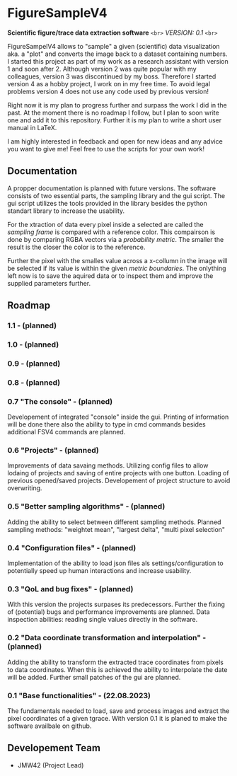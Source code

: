 # FigureSampleV4

__Scientific figure/trace data extraction software__ `<br>`
*VERSION: 0.1*
`<br>`

FigureSampelV4 allows to "sample" a given (scientific) data visualization aka. a "plot" and converts the image back to a dataset containing numbers.
I started this project as part of my work as a research assistant with version 1 and soon after 2.
Although version 2 was quite popular with my colleagues, version 3 was discontinued by my boss.
Therefore I started version 4 as a hobby project, I work on in my free time.
To avoid legal problems version 4 does not use any code used by previous version!

Right now it is my plan to progress further and surpass the work I did in the past.
At the moment there is no roadmap I follow, but I plan to soon write one and add it to this repository.
Further it is my plan to write a short user manual in LaTeX.

I am highly interested in feedback and open for new ideas and any advice you want to give me!
Feel free to use the scripts for your own work!


## Documentation

A propper documentation is planned with future versions.
The software consists of two essential parts, the sampling library and the gui script.
The gui script utilizes the tools provided in the library besides the python standart library to increase the usability.

For the xtraction of data every pixel inside a selected are called the _sampling frame_ is compared with a reference color.
This compairson is done by comparing RGBA vectors via a *probability metric*.
The smaller the result is the closer the color is to the reference.

Further the pixel with the smalles value across a x-collumn in the image will be selected if its value is within the given *metric boundaries*.
The onlything left now is to save the aquired data or to inspect them and improve the supplied parameters further.

## Roadmap

### 1.1 - (planned)

### 1.0 - (planned)

### 0.9 - (planned)

### 0.8 - (planned)

### 0.7 "The console" - (planned)

Developement of integrated "console" inside the gui.
Printing of information will be done there also the ability to type in cmd commands besides additional FSV4 commands are planned.

### 0.6 "Projects" - (planned)

Improvements of data savaing methods.
Utilizing config files to allow lodaing of projects and saving of entire projects with one button.
Loading of previous opened/saved projects.
Developement of project structure to avoid overwriting.

### 0.5 "Better sampling algorithms" - (planned)

Adding the ability to select between different sampling methods.
Planned sampling methods: "weightet mean", "largest delta", "multi pixel selection"

### 0.4 "Configuration files" - (planned)

Implementation of the ability to load json files als settings/configuration to potentially speed up human interactions and increase usability.

### 0.3 "QoL and bug fixes" - (planned)

With this version the projects surpases its predecessors.
Further the fixing of (potential) bugs and performance improvements are planned.
Data inspection abilities: reading single values directly in the software.

### 0.2 "Data coordinate transformation and interpolation" - (planned)

Adding the ability to transform the extracted trace coordinates from pixels to data coordinates.
When this is achieved the ability to interpolate the date will be added.
Further small patches of the gui are planned.

### 0.1 "Base functionalities" - (22.08.2023)

The fundamentals needed to load, save and process images and extract the pixel coordinates of a given tgrace.
With version 0.1 it is planed to make the software availbale on github.

## Developement Team

* JMW42 (Project Lead)
